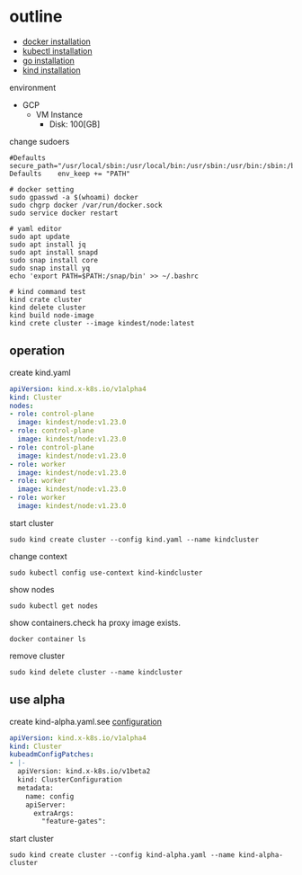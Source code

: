 # outline

+ [docker installation](https://docs.docker.com/engine/install/debian/)
+ [kubectl installation](https://kubernetes.io/ja/docs/tasks/tools/install-kubectl/)
+ [go installation](https://go.dev/doc/install)
+ [kind installation](https://kind.sigs.k8s.io/)

environment

+ GCP
  + VM Instance
    + Disk: 100[GB]

change sudoers

```shell
#Defaults   secure_path="/usr/local/sbin:/usr/local/bin:/usr/sbin:/usr/bin:/sbin:/bin"
Defaults    env_keep += "PATH"
```

```shell
# docker setting
sudo gpasswd -a $(whoami) docker
sudo chgrp docker /var/run/docker.sock
sudo service docker restart

# yaml editor
sudo apt update
sudo apt install jq
sudo apt install snapd
sudo snap install core
sudo snap install yq
echo 'export PATH=$PATH:/snap/bin' >> ~/.bashrc

# kind command test
kind crate cluster
kind delete cluster
kind build node-image
kind crete cluster --image kindest/node:latest
```

## operation

create kind.yaml

```yaml
apiVersion: kind.x-k8s.io/v1alpha4
kind: Cluster
nodes:
- role: control-plane
  image: kindest/node:v1.23.0
- role: control-plane
  image: kindest/node:v1.23.0
- role: control-plane
  image: kindest/node:v1.23.0
- role: worker
  image: kindest/node:v1.23.0
- role: worker
  image: kindest/node:v1.23.0
- role: worker
  image: kindest/node:v1.23.0
```

start cluster

```shell
sudo kind create cluster --config kind.yaml --name kindcluster
```

change context

```shell
sudo kubectl config use-context kind-kindcluster
```

show nodes

```shell
sudo kubectl get nodes
```

show containers.check ha proxy image exists.

```shell
docker container ls
```

remove cluster

```shell
sudo kind delete cluster --name kindcluster
```

## use alpha

create kind-alpha.yaml.see [configuration](https://kind.sigs.k8s.io/docs/user/configuration/)

```yaml
apiVersion: kind.x-k8s.io/v1alpha4
kind: Cluster
kubeadmConfigPatches:
- |-
  apiVersion: kind.x-k8s.io/v1beta2
  kind: ClusterConfiguration
  metadata:
    name: config
    apiServer:
      extraArgs:
        "feature-gates":
```

start cluster

```shell
sudo kind create cluster --config kind-alpha.yaml --name kind-alpha-cluster
```
